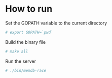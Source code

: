 How to run
==========

Set the GOPATH variable to the current directory
```bash
# export GOPATH=`pwd`
```

Build the binary file
```bash
# make all
```

Run the server
```bash
# ./bin/memdb-race
```
